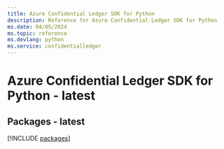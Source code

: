 ```yaml
---
title: Azure Confidential Ledger SDK for Python
description: Reference for Azure Confidential Ledger SDK for Python
ms.date: 04/05/2024
ms.topic: reference
ms.devlang: python
ms.service: confidentialledger
---
```

# Azure Confidential Ledger SDK for Python - latest
## Packages - latest
[!INCLUDE [packages](confidential-ledger-index.md)]
